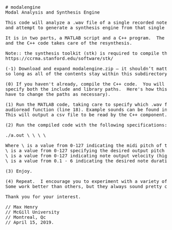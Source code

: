 <pre># modalengine
Modal Analysis and Synthesis Engine

This code will analyze a .wav file of a single recorded note for its modal resonant structure,
and attempt to generate a synthesis engine from that single note.

It is in two parts, a MATLAB script and a C++ program.  The MATLAB script does the analysis, 
and the C++ code takes care of the resynthesis.  

Note:: the synthesis toolkit (stk) is required to compile the C++ code.
https://ccrma.stanford.edu/software/stk/

(-1) Download and expand modalengine.zip — it shouldn’t matter where this is on your computer, 
so long as all of the contents stay within this subdirectory.

(0) If you haven't already, compile the C++ code.  You will need STK, and you will need to 
specify both the include and library paths.  Here's how this looks on my machine (you will 
have to change the paths as necessary).

(1) Run the MATLAB code, taking care to specify which .wav file you want analyzed in the 
audioread function (line 18). Example sounds can be found in the "examples" directory. 
This will output a csv file to be read by the C++ component.

(2) Run the compiled code with the following specifications:

./a.out \<notein\> \<noteout\> \<velocity\> \<duration\>

Where \<notein\> is a value from 0-127 indicating the midi pitch of the analyzed sample,
\<noteout\> is a value from 0-127 specifying the desired output pitch (also in midi),
\<velocity\> is a value from 0-127 indicating note output velocity (higher = louder and more overtones), and
\<duration\> is a value from 0.1 - 6 indicating the desired note duration time in seconds.

(3) Enjoy.

(4) Repeat.  I encourage you to experiment with a variety of input sounds.  
Some work better than others, but they always sound pretty cool.

Thank you for your interest.

// Max Henry
// McGill University
// Montreal, Qc
// April 15, 2019.
</pre>
